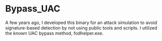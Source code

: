 # Bypass_UAC

A few years ago, I developed this binary for an attack simulation to avoid signature-based detection by not using public tools and scripts. I utilized the known UAC bypass method, fodhelper.exe.


